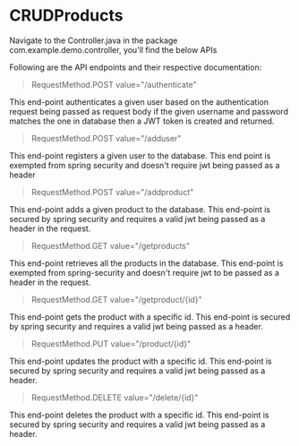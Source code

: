 # CRUDProducts

Navigate to the Controller.java in the package com.example.demo.controller, you'll find the below APIs

Following are the API endpoints and their respective documentation:

>RequestMethod.POST value="/authenticate"

This end-point authenticates a given user based on the authentication request being passed
as request body if the given username and password matches the one in database then a 
JWT token is created and returned.

>RequestMethod.POST value="/adduser"

This end-point registers a given user to the database. This end point is exempted from
spring security and doesn't require jwt being passed as a header

>RequestMethod.POST value="/addproduct"

This end-point adds a given product to the database. This end-point is secured by spring
security and requires a valid jwt being passed as a header in the request.

>RequestMethod.GET value="/getproducts"

This end-point retrieves all the products in the database. This end-point is exempted from
spring-security and doesn't require jwt to be passed as a header in the request.

>RequestMethod.GET value="/getproduct/{id}"

This end-point gets the product with a specific id. This end-point is secured by spring
security and requires a valid jwt being passed as a header.

>RequestMethod.PUT value="/product/{id}"

This end-point updates the product with a specific id. This end-point is secured by spring
security and requires a valid jwt being passed as a header.

>RequestMethod.DELETE value="/delete/{id}"

This end-point deletes the product with a specific id. This end-point is secured by spring
security and requires a valid jwt being passed as a header.
